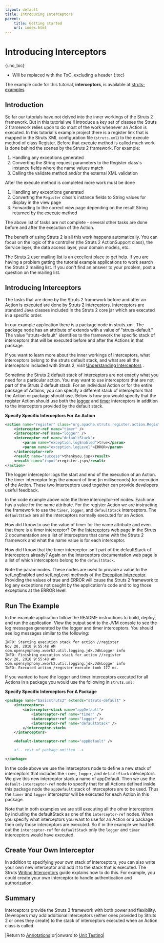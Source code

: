 ```yaml
---
layout: default
title: Introducing Interceptors
parent:
    title: Getting started
    url: index.html
---
```


# Introducing Interceptors
{:.no_toc}

* Will be replaced with the ToC, excluding a header
{:toc}

The example code for this tutorial, **interceptors**, is available at [struts-examples](https://github.com/apache/struts-examples)

## Introduction

So far our tutorials have not delved into the inner workings of the Struts 2 framework. But in this tutorial we'll 
introduce a key set of classes the Struts 2 framework relies upon to do most of the work whenever an Action is executed. 
In this tutorial's example project there is a register link that is mapped in the Struts XML configuration file (`struts.xml`) 
to the execute method of class Register. Before that execute method is called much work is done behind the scenes 
by the Struts 2 framework. For example:

1. Handling any exceptions generated
2. Converting the String request parameters to the Register class's instance fields where the name values match
3. Calling the validate method and/or the external XML validation

After the execute method is completed more work must be done

1. Handling any exceptions generated
2. Converting the `Register` class's instance fields to String values for display in the view page
3. Forwarding to the correct view page depending on the result String returned by the execute method

The above list of tasks are not complete - several other tasks are done before and after the execution of the Action.

The benefit of using Struts 2 is all this work happens automatically. You can focus on the logic of the controller 
(the Struts 2 ActionSupport class), the Service layer, the data access layer, your domain models, etc.

The [Struts 2 user mailing list](http://struts.apache.org/mail.html) is an excellent place to get help. If you are 
having a problem getting the tutorial example applications to work search the Struts 2 mailing list. If you don't find 
an answer to your problem, post a question on the mailing list.

## Introducing Interceptors

The tasks that are done by the Struts 2 framework before and after an Action is executed are done by Struts 2 interceptors. 
Interceptors are standard Java classes included in the Struts 2 core jar which are executed in a specific order.

In our example application there is a package node in struts.xml. The package node has an attribute of extends with 
a value of "struts-default." The value "struts-default" identifies to the framework the specific stack of interceptors 
that will be executed before and after the Actions in that package.

If you want to learn more about the inner workings of interceptors, what interceptors belong to the struts default stack, 
and what are all the interceptors included with Struts 2, visit [Understanding Interceptors](../core-developers/interceptors.html) .

Sometime the Struts 2 default stack of interceptors are not exactly what you need for a particular action. You may want 
to use interceptors that are not part of the Struts 2 default stack. For an individual Action or for the entire 
package of Actions, you can specify a different stack of interceptors that the Action or package should use. Below is 
how you would specify that the register Action should use both the [logger](../core-developers/logging-interceptor.html) 
and [timer](../core-developers/timer-interceptor.html) interceptors in addition to the interceptors provided by the default stack.

**Specify Specific Interceptors For An Action**

```xml
<action name="register" class="org.apache.struts.register.action.Register" method="execute">
    <interceptor-ref name="timer" />
    <interceptor-ref name="logger" />
    <interceptor-ref name="defaultStack">
        <param name="exception.logEnabled">true</param>
        <param name="exception.logLevel">ERROR</param>
    </interceptor-ref>
    <result name="success">thankyou.jsp</result>
    <result name="input">register.jsp</result>
</action>
```

The logger interceptor logs the start and end of the execution of an Action. The timer interceptor logs the amount 
of time (in milliseconds) for execution of the Action. These two interceptors used together can provide developers 
useful feedback.

In the code example above note the three interceptor-ref nodes. Each one has a value for the name attribute. For the register 
Action we are instructing the framework to use the `timer`, `logger`, and `defaultStack` interceptors. The `defaultStack` 
are all the interceptors normally executed for an Action.

How did I know to use the value of timer for the name attribute and even that there is a timer interceptor? 
On the [Interceptors](../core-developers/interceptors.html) web page in the Struts 2 documentation are a list of interceptors 
that come with the Struts 2 framework and what the name value is for each interceptor.

How did I know that the timer interceptor isn't part of the defaultStack of interceptors already? Again on the Interceptors 
documentation web page is a list of which interceptors belong to the `defaultStack`.

Note the param nodes. These nodes are used to provide a value to the setLogEnabled and setLogLevel methods 
of the [Exception Interceptor](../core-developers/exception-interceptor.html). Providing the values of true and ERROR 
will cause the Struts 2 framework to log any exceptions not caught by the application's code and to log those exceptions 
at the ERROR level.

## Run The Example

In the example application follow the README instructions to build, deploy, and run the application. View the output 
sent to the JVM console to see the log messages generated by the logger and timer interceptors. You should see log messages 
similar to the following:

```
INFO: Starting execution stack for action //register
Nov 20, 2010 9:55:48 AM com.opensymphony.xwork2.util.logging.jdk.JdkLogger info
INFO: Finishing execution stack for action //register
Nov 20, 2010 9:55:48 AM com.opensymphony.xwork2.util.logging.jdk.JdkLogger info
INFO: Executed action /register!execute took 177 ms.
```

If you wanted to have the logger and timer interceptors executed for all Actions in a package you would use 
the following in `struts.xml`:

**Specify Specific Interceptors For A Package**

```xml
<package name="basicstruts2" extends="struts-default" > 
    <interceptors> 
        <interceptor-stack name="appDefault"> 
            <interceptor-ref name="timer" /> 
            <interceptor-ref name="logger" /> 
            <interceptor-ref name="defaultStack" /> 
        </interceptor-stack> 
    </interceptors>          

    <default-interceptor-ref name="appDefault" /> 

    <!-- rest of package omitted --> 

</package> 
```

In the code above we use the interceptors node to define a new stack of interceptors that includes the `timer`, `logger`, 
and `defaultStack` interceptors. We give this new interceptor stack a name of appDefault. Then we use the `default-interceptor-ref` 
node to specify that for all Actions defined inside this package node the `appDefault` stack of interceptors are to be used. 
Thus the `timer` and `logger` interceptor will be executed for each Action in this package.

Note that in both examples we are still executing all the other interceptors by including the defaultStack as one 
of the `interceptor-ref` nodes. When you specify what interceptors you want to use for an Action or a package then only 
those interceptors are executed. So if in the example we had left out the `interceptor-ref` for `defaultStack` only 
the `logger` and `timer` interceptors would have executed.

## Create Your Own Interceptor

In addition to specifying your own stack of interceptors, you can also write your own new interceptor and add it to 
the stack that is executed. The Struts [Writing Interceptors](../core-developers/writing-interceptors.html) guide explains 
how to do this. For example, you could create your own interceptor to handle authentication and authorization.

## Summary

Interceptors provide the Struts 2 framework with both power and flexibility. Developers may add additional interceptors 
(either ones provided by Struts 2 or ones they create) to the stack of interceptors executed when an Action class is called.

|Return to [Annotations](annotations.html)|or|onward to [Unit Testing](unit-testing.html)|
